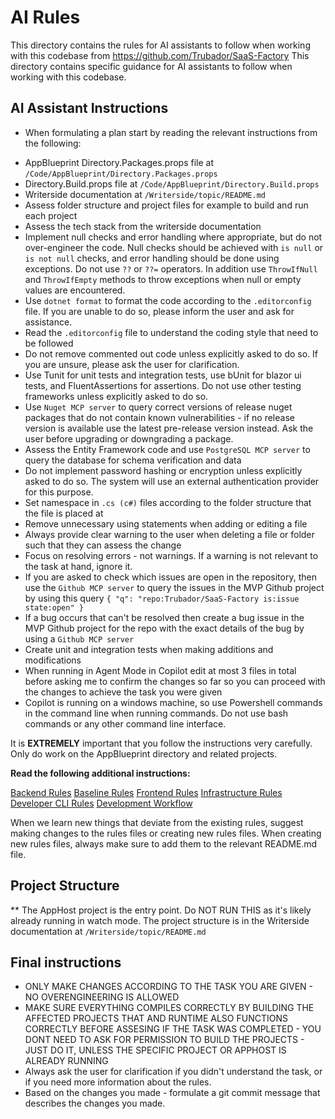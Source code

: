  # AI Rules

This directory contains the rules for AI assistants to follow when working with this codebase from https://github.com/Trubador/SaaS-Factory
This directory contains specific guidance for AI assistants to follow when working with this codebase.

## AI Assistant Instructions

* When formulating a plan start by reading the relevant instructions from the following:

- AppBlueprint Directory.Packages.props file at `/Code/AppBlueprint/Directory.Packages.props`
- Directory.Build.props file at `/Code/AppBlueprint/Directory.Build.props`
- Writerside documentation at `/Writerside/topic/README.md`
- Assess folder structure and project files for example to build and run each project
- Assess the tech stack from the writerside documentation
- Implement null checks and error handling where appropriate, but do not over-engineer the code. Null checks should be achieved with `is null` or `is not null` checks, and error handling should be done using exceptions. Do not use `??` or `??=` operators. In addition use `ThrowIfNull` and `ThrowIfEmpty` methods to throw exceptions when null or empty values are encountered.
- Use `dotnet format` to format the code according to the `.editorconfig` file. If you are unable to do so, please inform the user and ask for assistance.
- Read the `.editorconfig` file to understand the coding style that need to be followed
- Do not remove commented out code unless explicitly asked to do so. If you are unsure, please ask the user for clarification.
- Use Tunit for unit tests and integration tests, use bUnit for blazor ui tests, and FluentAssertions for assertions. Do not use other testing frameworks unless explicitly asked to do so.
- Use `Nuget MCP server` to query correct versions of release nuget packages that do not contain known vulnerabilities - if no release version is available use the latest pre-release version instead. Ask the user before upgrading or downgrading a package.
- Assess the Entity Framework code and use `PostgreSQL MCP server` to query the database for schema verification and data
- Do not implement password hashing or encryption unless explicitly asked to do so. The system will use an external authentication provider for this purpose.
- Set namespace in `.cs (c#)` files according to the folder structure that the file is placed at
- Remove unnecessary using statements when adding or editing a file
- Always provide clear warning to the user when deleting a file or folder such that they can assess the change
- Focus on resolving errors - not warnings. If a warning is not relevant to the task at hand, ignore it.
- If you are asked to check which issues are open in the repository, then use the `Github MCP server` to query the issues in the MVP Github project by using this query `{ "q": "repo:Trubador/SaaS-Factory is:issue state:open" }`
- If a bug occurs that can't be resolved then create a bug issue in the MVP Github project for the repo with the exact details of the bug by using a `Github MCP server`
- Create unit and integration tests when making additions and modifications
- When running in Agent Mode in Copilot edit at most 3 files in total before asking me to confirm the changes so far so you can proceed with the changes to achieve the task you were given
- Copilot is running on a windows machine, so use Powershell commands in the command line when running commands. Do not use bash commands or any other command line interface.



It is **EXTREMELY** important that you follow the instructions very carefully.
Only do work on the AppBlueprint directory and related projects.

**Read the following additional instructions:**

[Backend Rules](/.ai-rules/backend/README.md) 
[Baseline Rules](/.ai-rules/baseline/README.md) 
[Frontend Rules](/.ai-rules/frontend/README.md)
[Infrastructure Rules](/.ai-rules/infrastructure/README.md)
[Developer CLI Rules](/.ai-rules/developer-cli/README.md)
[Development Workflow](/.ai-rules/development-workflow/README.md)

When we learn new things that deviate from the existing rules, suggest making changes to the rules files or creating new rules files. When creating new rules files, always make sure to add them to the relevant README.md file.

## Project Structure

** The AppHost project is the entry point. Do NOT RUN THIS as it's likely already running in watch mode. 
The project structure is in the Writerside documentation at `/Writerside/topic/README.md`

## Final instructions

- ONLY MAKE CHANGES ACCORDING TO THE TASK YOU ARE GIVEN - NO OVERENGINEERING IS ALLOWED
- MAKE SURE EVERYTHING COMPILES CORRECTLY BY BUILDING THE AFFECTED PROJECTS THAT AND RUNTIME ALSO FUNCTIONS CORRECTLY BEFORE ASSESING IF THE TASK WAS COMPLETED - YOU DONT NEED TO ASK FOR PERMISSION TO BUILD THE PROJECTS - JUST DO IT, UNLESS THE SPECIFIC PROJECT OR APPHOST IS ALREADY RUNNING
- Always ask the user for clarification if you didn't understand the task, or if you need more information about the rules.
- Based on the changes you made - formulate a git commit message that describes the changes you made.
